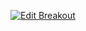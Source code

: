 [![Edit Breakout](https://codesandbox.io/static/img/play-codesandbox.svg)](https://codesandbox.io/s/github/mattjennings/react-phaser-fiber/tree/master/examples/breakout)

